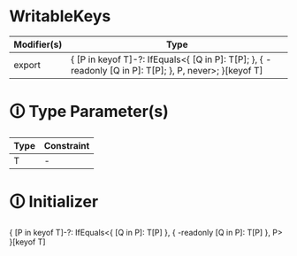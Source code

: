 # WritableKeys

| Modifier(s)                            | Type                     |
|----------------------------------------|--------------------------|
| export | { [P in keyof T]-?: IfEquals&lt;{ [Q in P]: T[P]; }, { -readonly [Q in P]: T[P]; }, P, never&gt;; }[keyof T] |

# &#128712; Type Parameter(s)

| Type | Constraint |
| ---- | ---------- |
| T    | -          |

# &#128712; Initializer

{
[P in keyof T]-?: IfEquals<{ [Q in P]: T[P] }, { -readonly [Q in P]: T[P] }, P>
}[keyof T]